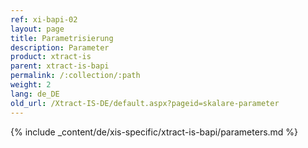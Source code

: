 ```yaml
---
ref: xi-bapi-02
layout: page
title: Parametrisierung
description: Parameter
product: xtract-is
parent: xtract-is-bapi
permalink: /:collection/:path
weight: 2
lang: de_DE
old_url: /Xtract-IS-DE/default.aspx?pageid=skalare-parameter
---
```


{% include _content/de/xis-specific/xtract-is-bapi/parameters.md %}